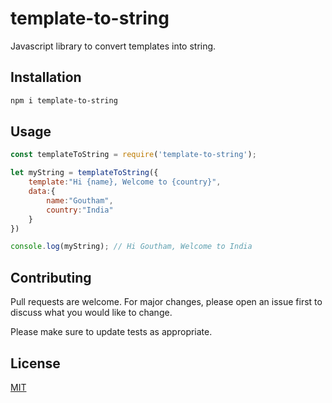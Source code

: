 # template-to-string

Javascript library to convert templates into string.

## Installation



```bash
npm i template-to-string
```

## Usage
```javascript
const templateToString = require('template-to-string');

let myString = templateToString({
    template:"Hi {name}, Welcome to {country}",
    data:{
        name:"Goutham",
        country:"India"
    }
})

console.log(myString); // Hi Goutham, Welcome to India
```

## Contributing
Pull requests are welcome. For major changes, please open an issue first to discuss what you would like to change.

Please make sure to update tests as appropriate.

## License
[MIT](https://choosealicense.com/licenses/mit/)